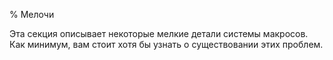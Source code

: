 % Мелочи

Эта секция описывает некоторые мелкие детали системы макросов. Как минимум, вам
стоит хотя бы узнать о существовании этих проблем.

